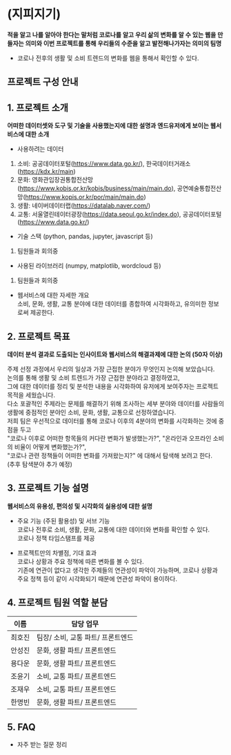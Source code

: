 # (지피지기)
**적을 알고 나를 알아야 한다는 말처럼 코로나를 알고 우리 삶의 변화를 알 수 있는 웹을 만들자는 의미와 이번 프로젝트를 통해 우리들의 수준을 알고 발전해나가자는 의미의 팀명**
- 코로나 전후의 생활 및 소비 트렌드의 변화를 웹을 통해서 확인할 수 있다.


## 프로젝트 구성 안내

## 1. 프로젝트 소개

**어떠한 데이터셋와 도구 및 기술을 사용했는지에 대한 설명과 엔드유저에게 보이는 웹서비스에 대한 소개**
- 사용하려는 데이터
1. 소비: 공공데이터포털(https://www.data.go.kr/), 한국데이터거래소(https://kdx.kr/main)
2. 문화: 영화관입장권통합전산망(https://www.kobis.or.kr/kobis/business/main/main.do), 공연예술통합전산망(https://www.kopis.or.kr/por/main/main.do)
3. 생활: 네이버데이터랩(https://datalab.naver.com/)
4. 교통: 서울열린테이터광장(https://data.seoul.go.kr/index.do), 공공데이터포털(https://www.data.go.kr/)
- 기술 스택 (python, pandas, jupyter, javascript 등)
1. 팀원들과 회의중 
- 사용된 라이브러리 (numpy, matplotlib, wordcloud 등)
1. 팀원들과 회의중
- 웹서비스에 대한 자세한 개요                      
  소비, 문화, 생활, 교통 분야에 대한 데이터를 종합하여 시각화하고, 유의미한 정보로써 제공한다.
## 2. 프로젝트 목표

**데이터 분석 결과로 도출되는 인사이트와 웹서비스의 해결과제에 대한 논의 (50자 이상)**
                  
주제 선정 과정에서 우리의 일상과 가장 근접한 분야가 무엇인지 논의해 보았습니다.    
논의를 통해 생활 및 소비 트렌드가 가장 근접한 분야라고 결정하였고,   
그에 대한 데이터를 정리 및 분석한 내용을 시각화하여 유저에게 보여주자는 프로젝트 목적을 세웠습니다.   
다소 포괄적인 주제라는 문제를 해결하기 위해 조사하는 세부 분야와 데이터를 사람들의 생활에 중점적인 분야인 소비, 문화, 생활, 교통으로 선정하였습니다.   
저희 팀은 우선적으로 데이터를 통해 코로나 이후의 4분야의 변화를 시각화하는 것에 중점을 두고    
"코로나 이후로 어떠한 항목들의 커다란 변화가 발생했는가?", "온라인과 오프라인 소비의 비율이 어떻게 변화했는가?",    
"코로나 관련 정책들이 어떠한 변화를 가져왔는지?" 에 대해서 탐색해 보려고 한다.    
(추후 탐색분야 추가 예정)


## 3. 프로젝트 기능 설명

**웹서비스의 유용성, 편의성 및 시각화의 실용성에 대한 설명**
  - 주요 기능 (주된 활용성) 및 서브 기능   
  코로나 전후로 소비, 생활, 문화, 교통에 대한 데이터와 변화를 확인할 수 있다.    
  코로나 정책 타임스탬프를 제공      
  
  - 프로젝트만의 차별점, 기대 효과    
  코로나 상황과 주요 정책에 따른 변화를 볼 수 있다.      
  기존에 연관이 없다고 생각한 주제들의 연관성이 파악이 가능하며, 코로나 상황과 주요 정책 등이 같이 시각화되기 때문에 연관성 파악이 용이하다.      


## 4. 프로젝트 팀원 역할 분담
| 이름 | 담당 업무 |
| ------ | ------ |
| 최호진 | 팀장/ 소비, 교통 파트/ 프론트엔드|
| 안성진 | 문화, 생활 파트/ 프론트엔드 |
| 용다운 | 문화, 생활 파트/ 프론트엔드 |
| 조윤기 | 소비, 교통 파트/ 프론트엔드 |
| 조재우 | 소비, 교통 파트/ 프론트엔드 |
| 한명빈 | 문화, 생활 파트/ 프론트엔드 |


## 5. FAQ
  - 자주 받는 질문 정리


